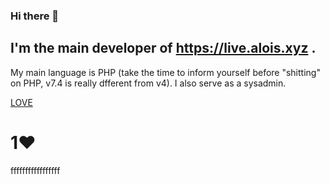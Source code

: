 ### Hi there 👋

<!--
**ithirzty/ithirzty** is a ✨ _special_ ✨ repository because its `README.md` (this file) appears on your GitHub profile.
-->

## I'm the main developer of https://live.alois.xyz .
My main language is PHP (take the time to inform yourself before "shitting" on PHP, v7.4 is really dfferent from v4).
I also serve as a sysadmin.

[LOVE](https://alois.xyz/love)
# <!-- begin_number_heart -->1<!-- end_number_heart -->❤️
fffffffffffffffff